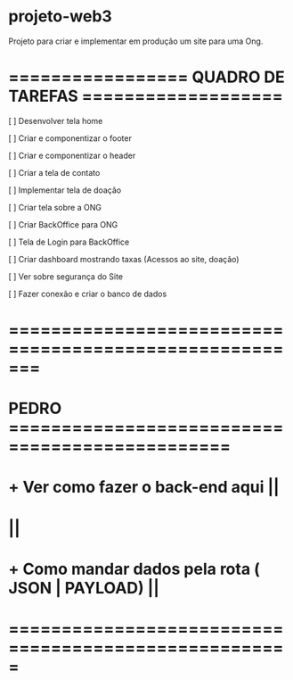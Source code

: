 # projeto-web3
Projeto para criar e implementar em produção um site para uma Ong.

# ================= QUADRO DE TAREFAS ===================

[ ] Desenvolver tela home 

[ ] Criar e componentizar o footer

[ ] Criar e componentizar o header

[ ] Criar a tela de contato 

[ ] Implementar tela de doação

[ ] Criar tela sobre a ONG

[ ] Criar BackOffice para ONG 

[ ] Tela de Login para BackOffice

[ ] Criar dashboard mostrando taxas (Acessos ao site, doação)

[ ] Ver sobre segurança do Site 

[ ] Fazer conexão e criar o banco de dados


# =======================================================


# PEDRO ===============================================
# + Ver como fazer o back-end aqui                   ||
#                                                    ||
# + Como mandar dados pela rota  ( JSON | PAYLOAD)   ||
# =====================================================
